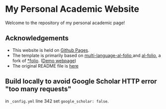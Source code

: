 # My Personal Academic Website

Welcome to the repository of my personal academic page!

## Acknowledgements

* This website is held on [Github Pages](https://pages.github.com/).
* The template is primarily based on [multi-language-al-folio
](https://github.com/george-gca/multi-language-al-folio) and [al-folio](https://github.com/alshedivat/al-folio), a fork of [*folio](https://github.com/bogoli/-folio). ([Demo webpage](https://alshedivat.github.io/al-folio/))
* The original README file is [here](https://github.com/jiaye-wu/jiaye-wu.github.io/blob/master/README.al-folio.md)

## Build locally to avoid Google Scholar HTTP error "too many requests"

in ```_config.yml``` line 342 set ```google_scholar: false```.